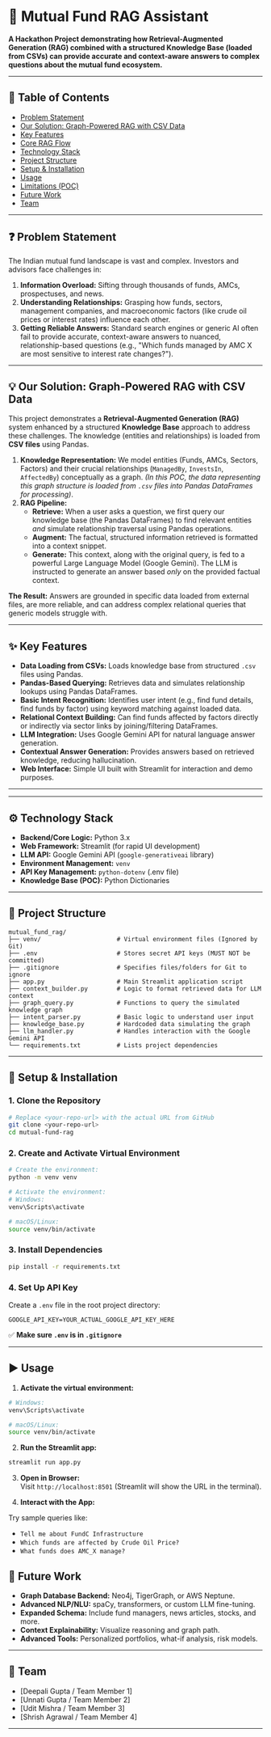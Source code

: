 # 🧠 Mutual Fund RAG Assistant

**A Hackathon Project demonstrating how Retrieval-Augmented Generation (RAG) combined with a structured Knowledge Base (loaded from CSVs) can provide accurate and context-aware answers to complex questions about the mutual fund ecosystem.**

---

## 📝 Table of Contents

*   [Problem Statement](#problem-statement)
*   [Our Solution: Graph-Powered RAG with CSV Data](#our-solution-graph-powered-rag-with-csv-data)
*   [Key Features](#key-features)
*   [Core RAG Flow](#core-rag-flow)
*   [Technology Stack](#technology-stack)
*   [Project Structure](#project-structure)
*   [Setup & Installation](#setup--installation)
*   [Usage](#usage)
*   [Limitations (POC)](#limitations-poc)
*   [Future Work](#future-work)
*   [Team](#team)

---

## ❓ Problem Statement

The Indian mutual fund landscape is vast and complex. Investors and advisors face challenges in:

1.  **Information Overload:** Sifting through thousands of funds, AMCs, prospectuses, and news.
2.  **Understanding Relationships:** Grasping how funds, sectors, management companies, and macroeconomic factors (like crude oil prices or interest rates) influence each other.
3.  **Getting Reliable Answers:** Standard search engines or generic AI often fail to provide accurate, context-aware answers to nuanced, relationship-based questions (e.g., "Which funds managed by AMC X are most sensitive to interest rate changes?").

---

## 💡 Our Solution: Graph-Powered RAG with CSV Data

This project demonstrates a **Retrieval-Augmented Generation (RAG)** system enhanced by a structured **Knowledge Base** approach to address these challenges. The knowledge (entities and relationships) is loaded from **CSV files** using Pandas.

1.  **Knowledge Representation:** We model entities (Funds, AMCs, Sectors, Factors) and their crucial relationships (`ManagedBy`, `InvestsIn`, `AffectedBy`) conceptually as a graph. *(In this POC, the data representing this graph structure is loaded from `.csv` files into Pandas DataFrames for processing)*.
2.  **RAG Pipeline:**
    *   **Retrieve:** When a user asks a question, we first query our knowledge base (the Pandas DataFrames) to find relevant entities *and* simulate relationship traversal using Pandas operations.
    *   **Augment:** The factual, structured information retrieved is formatted into a context snippet.
    *   **Generate:** This context, along with the original query, is fed to a powerful Large Language Model (Google Gemini). The LLM is instructed to generate an answer based *only* on the provided factual context.

**The Result:** Answers are grounded in specific data loaded from external files, are more reliable, and can address complex relational queries that generic models struggle with.

---

## ✨ Key Features

*   **Data Loading from CSVs:** Loads knowledge base from structured `.csv` files using Pandas.
*   **Pandas-Based Querying:** Retrieves data and simulates relationship lookups using Pandas DataFrames.
*   **Basic Intent Recognition:** Identifies user intent (e.g., find fund details, find funds by factor) using keyword matching against loaded data.
*   **Relational Context Building:** Can find funds affected by factors directly or indirectly via sector links by joining/filtering DataFrames.
*   **LLM Integration:** Uses Google Gemini API for natural language answer generation.
*   **Contextual Answer Generation:** Provides answers based on retrieved knowledge, reducing hallucination.
*   **Web Interface:** Simple UI built with Streamlit for interaction and demo purposes.

---


---

## ⚙️ Technology Stack

- **Backend/Core Logic:** Python 3.x  
- **Web Framework:** Streamlit (for rapid UI development)  
- **LLM API:** Google Gemini API (`google-generativeai` library)  
- **Environment Management:** `venv`  
- **API Key Management:** `python-dotenv` (.env file)  
- **Knowledge Base (POC):** Python Dictionaries  

---

## 📁 Project Structure

```
mutual_fund_rag/
├── venv/                     # Virtual environment files (Ignored by Git)
├── .env                      # Stores secret API keys (MUST NOT be committed)
├── .gitignore                # Specifies files/folders for Git to ignore
├── app.py                    # Main Streamlit application script
├── context_builder.py        # Logic to format retrieved data for LLM context
├── graph_query.py            # Functions to query the simulated knowledge graph
├── intent_parser.py          # Basic logic to understand user input
├── knowledge_base.py         # Hardcoded data simulating the graph
├── llm_handler.py            # Handles interaction with the Google Gemini API
└── requirements.txt          # Lists project dependencies
```

---

## 🚀 Setup & Installation

### 1. Clone the Repository

```bash
# Replace <your-repo-url> with the actual URL from GitHub
git clone <your-repo-url>
cd mutual-fund-rag
```

### 2. Create and Activate Virtual Environment

```bash
# Create the environment:
python -m venv venv

# Activate the environment:
# Windows:
venv\Scripts\activate

# macOS/Linux:
source venv/bin/activate
```

### 3. Install Dependencies

```bash
pip install -r requirements.txt
```

### 4. Set Up API Key

Create a `.env` file in the root project directory:

```dotenv
GOOGLE_API_KEY=YOUR_ACTUAL_GOOGLE_API_KEY_HERE
```

✅ **Make sure `.env` is in `.gitignore`**

---

## ▶️ Usage

1. **Activate the virtual environment:**

```bash
# Windows:
venv\Scripts\activate

# macOS/Linux:
source venv/bin/activate
```

2. **Run the Streamlit app:**

```bash
streamlit run app.py
```

3. **Open in Browser:**  
Visit `http://localhost:8501` (Streamlit will show the URL in the terminal).

4. **Interact with the App:**

Try sample queries like:

- `Tell me about FundC Infrastructure`
- `Which funds are affected by Crude Oil Price?`
- `What funds does AMC_X manage?`

## 🌱 Future Work

- **Graph Database Backend:** Neo4j, TigerGraph, or AWS Neptune.
- **Advanced NLP/NLU:** spaCy, transformers, or custom LLM fine-tuning.
- **Expanded Schema:** Include fund managers, news articles, stocks, and more.
- **Context Explainability:** Visualize reasoning and graph path.
- **Advanced Tools:** Personalized portfolios, what-if analysis, risk models.

---

## 👥 Team

- [Deepali Gupta / Team Member 1]
- [Unnati Gupta / Team Member 2]
- [Udit Mishra / Team Member 3]
- [Shrish Agrawal / Team Member 4]

---
